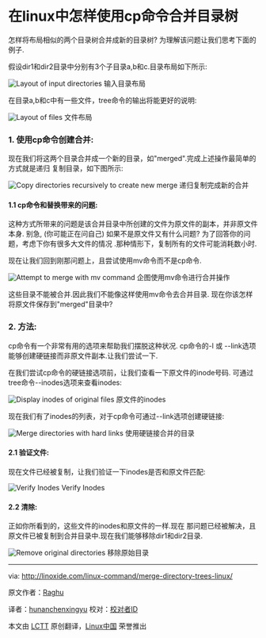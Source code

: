 在linux中怎样使用cp命令合并目录树
================================================================================
怎样将布局相似的两个目录树合并成新的目录树? 为理解该问题让我们思考下面的例子.

假设dir1和dir2目录中分别有3个子目录a,b和c.目录布局如下所示: 

![Layout of input directories](http://linoxide.com/wp-content/uploads/2014/07/01.merge_dir_layout.png)
输入目录布局

在目录a,b和c中有一些文件，tree命令的输出将能更好的说明:

![Layout of files](http://linoxide.com/wp-content/uploads/2014/07/02.merge_file_layout.png)
文件布局

### 1. 使用cp命令创建合并: ###

现在我们将这两个目录合并成一个新的目录，如"merged".完成上述操作最简单的方式就是递归
复制目录，如下图所示:

![Copy directories recursively to create new merge](http://linoxide.com/wp-content/uploads/2014/07/03.merge_cp_recursive.png)
递归复制完成新的合并

#### 1.1 cp命令和替换带来的问题: ####

这种方式所带来的问题是该合并目录中所创建的文件为原文件的副本，并非原文件本身. 别急, (你可能正在问自己) 如果不是原文件又有什么问题? 为了回答你的问题，考虑下你有很多大文件的情况
.那种情形下，复制所有的文件可能消耗数小时.

现在让我们回到刚那问题上，且尝试使用mv命令而不是cp命令.

![Attempt to merge with mv command](http://linoxide.com/wp-content/uploads/2014/07/04.merge_mv_recursive.png)
企图使用mv命令进行合并操作

这些目录不能被合并.因此我们不能像这样使用mv命令去合并目录.
现在你该怎样将原文件保存到"merged"目录中?

### 2. 方法: ###

cp命令有一个非常有用的选项来帮助我们摆脱这种状况.
cp命令的-l 或 --link选项能够创建硬链接而非原文件副本.让我们尝试一下.

在我们尝试cp命令的硬链接选项前，让我们查看一下原文件的inode号码.
可通过tree命令--inodes选项来查看inodes:

![Display inodes of original files](http://linoxide.com/wp-content/uploads/2014/07/05.merge_display_inodes.png)
原文件的inodes

现在我们有了inodes的列表，对于cp命令可通过--link选项创建硬链接:

![Merge directories with hard links](http://linoxide.com/wp-content/uploads/2014/07/06.merge_create_links.png)
使用硬链接合并的目录

#### 2.1 验证文件: ####

现在文件已经被复制，让我们验证一下inodes是否和原文件匹配:

![Verify Inodes](http://linoxide.com/wp-content/uploads/2014/07/07.merge_verify_inodes.png)
Verify Inodes

#### 2.2 清除: ####


正如你所看到的，这些文件的inodes和原文件的一样.现在 那问题已经被解决，且
原文件已被复制到合并目录中.现在我们能够移除dir1和dir2目录.

![Remove original directories](http://linoxide.com/wp-content/uploads/2014/07/08.merge_cleanup.png)
移除原始目录

--------------------------------------------------------------------------------

via: http://linoxide.com/linux-command/merge-directory-trees-linux/

原文作者：[Raghu][a]

译者：[hunanchenxingyu](https://github.com/hunanchenxingyu) 校对：[校对者ID](https://github.com/校对者ID)

本文由 [LCTT](https://github.com/LCTT/TranslateProject) 原创翻译，[Linux中国](http://linux.cn/) 荣誉推出

[a]:http://linoxide.com/author/raghu/
